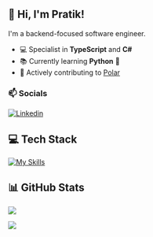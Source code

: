 ## 👋 Hi, I'm Pratik!

I'm a backend-focused software engineer.

- 💻 Specialist in **TypeScript** and **C#**<br>
- 📚 Currently learning **Python** 🐍<br>
- 🔧 Actively contributing to [Polar](https://github.com/polarsource/polar/pulls?q=is%3Apr+author%3Amagarpratik)<br>

### 📫 Socials

[![Linkedin](https://skillicons.dev/icons?i=linkedin)](https://www.linkedin.com/in/magarpratik)

## 💻 Tech Stack

[![My Skills](https://skillicons.dev/icons?i=ts,express,cs,dotnet,py,postgres,mongodb,docker,aws,gcp,jenkins,githubactions&perline=4)](https://skillicons.dev)

## 📊 GitHub Stats

![](https://github-readme-stats.vercel.app/api?username=magarpratik&theme=dark&bg_color=0A192F&hide_border=true&custom_title=Contributions&hide=stars,prs,contribs&show=prs_merged&include_all_commits=true&show_icons=true&hide_rank=true&border_radius=10)

![](https://github-contributor-stats.vercel.app/api?username=magarpratik&limit=3&theme=dark&bg_color=0A192F&hide_border=true&combine_all_yearly_contributions=true&custom_title=Top%20contributed%20repositories&border_radius=10)

